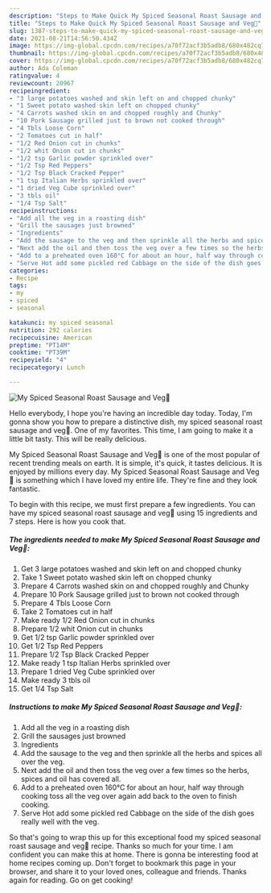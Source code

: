 ```yaml
---
description: "Steps to Make Quick My Spiced Seasonal Roast Sausage and Veg🥰"
title: "Steps to Make Quick My Spiced Seasonal Roast Sausage and Veg🥰"
slug: 1387-steps-to-make-quick-my-spiced-seasonal-roast-sausage-and-veg
date: 2021-08-21T14:56:50.434Z
image: https://img-global.cpcdn.com/recipes/a70f72acf3b5adb8/680x482cq70/my-spiced-seasonal-roast-sausage-and-veg-recipe-main-photo.jpg
thumbnail: https://img-global.cpcdn.com/recipes/a70f72acf3b5adb8/680x482cq70/my-spiced-seasonal-roast-sausage-and-veg-recipe-main-photo.jpg
cover: https://img-global.cpcdn.com/recipes/a70f72acf3b5adb8/680x482cq70/my-spiced-seasonal-roast-sausage-and-veg-recipe-main-photo.jpg
author: Ada Coleman
ratingvalue: 4
reviewcount: 20967
recipeingredient:
- "3 large potatoes washed and skin left on and chopped chunky"
- "1 Sweet potato washed skin left on chopped chunky"
- "4 Carrots washed skin on and chopped roughly and Chunky"
- "10 Pork Sausage grilled just to brown not cooked through"
- "4 Tbls Loose Corn"
- "2 Tomatoes cut in half"
- "1/2 Red Onion cut in chunks"
- "1/2 whit Onion cut in chunks"
- "1/2 tsp Garlic powder sprinkled over"
- "1/2 Tsp Red Peppers"
- "1/2 Tsp Black Cracked Pepper"
- "1 tsp Italian Herbs sprinkled over"
- "1 dried Veg Cube sprinkled over"
- "3 tbls oil"
- "1/4 Tsp Salt"
recipeinstructions:
- "Add all the veg in a roasting dish"
- "Grill the sausages just browned"
- "Ingredients"
- "Add the sausage to the veg and then sprinkle all the herbs and spices all over the veg."
- "Next add the oil and then toss the veg over a few times so the herbs, spices and oil has covered all."
- "Add to a preheated oven 160°C for about an hour, half way through cooking toss all the veg over again add back to the oven to finish cooking."
- "Serve Hot add some pickled red Cabbage on the side of the dish goes really well with the veg."
categories:
- Recipe
tags:
- my
- spiced
- seasonal

katakunci: my spiced seasonal 
nutrition: 292 calories
recipecuisine: American
preptime: "PT14M"
cooktime: "PT39M"
recipeyield: "4"
recipecategory: Lunch

---
```



![My Spiced Seasonal Roast Sausage and Veg🥰](https://img-global.cpcdn.com/recipes/a70f72acf3b5adb8/680x482cq70/my-spiced-seasonal-roast-sausage-and-veg-recipe-main-photo.jpg)

Hello everybody, I hope you're having an incredible day today. Today, I'm gonna show you how to prepare a distinctive dish, my spiced seasonal roast sausage and veg🥰. One of my favorites. This time, I am going to make it a little bit tasty. This will be really delicious.

My Spiced Seasonal Roast Sausage and Veg🥰 is one of the most popular of recent trending meals on earth. It is simple, it's quick, it tastes delicious. It is enjoyed by millions every day. My Spiced Seasonal Roast Sausage and Veg🥰 is something which I have loved my entire life. They're fine and they look fantastic.




To begin with this recipe, we must first prepare a few ingredients. You can have my spiced seasonal roast sausage and veg🥰 using 15 ingredients and 7 steps. Here is how you cook that.

<!--inarticleads1-->

##### The ingredients needed to make My Spiced Seasonal Roast Sausage and Veg🥰:

1. Get 3 large potatoes washed and skin left on and chopped chunky
1. Take 1 Sweet potato washed skin left on chopped chunky
1. Prepare 4 Carrots washed skin on and chopped roughly and Chunky
1. Prepare 10 Pork Sausage grilled just to brown not cooked through
1. Prepare 4 Tbls Loose Corn
1. Take 2 Tomatoes cut in half
1. Make ready 1/2 Red Onion cut in chunks
1. Prepare 1/2 whit Onion cut in chunks
1. Get 1/2 tsp Garlic powder sprinkled over
1. Get 1/2 Tsp Red Peppers
1. Prepare 1/2 Tsp Black Cracked Pepper
1. Make ready 1 tsp Italian Herbs sprinkled over
1. Prepare 1 dried Veg Cube sprinkled over
1. Make ready 3 tbls oil
1. Get 1/4 Tsp Salt




<!--inarticleads2-->

##### Instructions to make My Spiced Seasonal Roast Sausage and Veg🥰:

1. Add all the veg in a roasting dish
1. Grill the sausages just browned
1. Ingredients
1. Add the sausage to the veg and then sprinkle all the herbs and spices all over the veg.
1. Next add the oil and then toss the veg over a few times so the herbs, spices and oil has covered all.
1. Add to a preheated oven 160°C for about an hour, half way through cooking toss all the veg over again add back to the oven to finish cooking.
1. Serve Hot add some pickled red Cabbage on the side of the dish goes really well with the veg.




So that's going to wrap this up for this exceptional food my spiced seasonal roast sausage and veg🥰 recipe. Thanks so much for your time. I am confident you can make this at home. There is gonna be interesting food at home recipes coming up. Don't forget to bookmark this page in your browser, and share it to your loved ones, colleague and friends. Thanks again for reading. Go on get cooking!
